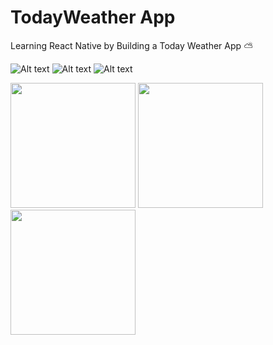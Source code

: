 # TodayWeather App
Learning React Native by Building a Today Weather App ⛅️

![Alt text](img/1.jpeg)
![Alt text](img/2.jpeg)
![Alt text](img/3.jpeg)
<div>
    <img src="img/1.jpeg" width="200"/>
    <img src="img/2.jpeg" width="200"/>
    <img src="img/3.jpeg" width="200"/>
</div>
